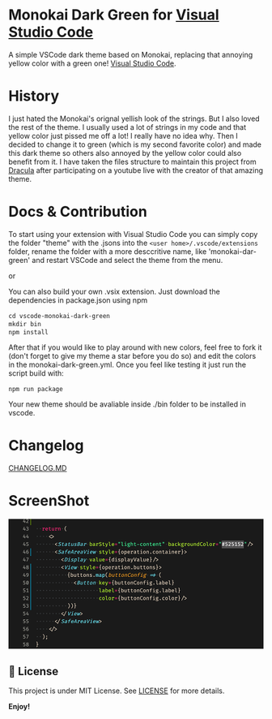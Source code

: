# Monokai Dark Green for [Visual Studio Code](http://code.visualstudio.com)
A simple VSCode dark theme based on Monokai, replacing that annoying yellow color with a green one! [Visual Studio Code](http://code.visualstudio.com).

# History
I just hated the Monokai's orignal yellish look of the strings. But I also loved the rest of the theme. I usually used a lot of strings in my code and that yellow color just pissed me off a lot! I really have no idea why.
Then I decided to change it to green (which is my second favorite color) and made this dark theme so others also annoyed by the yellow color could also benefit from it.
I have taken the files structure to maintain this project from [Dracula](https://github.com/dracula/visual-studio-code/) after participating on a youtube live with the creator of that amazing theme.

# Docs & Contribution
To start using your extension with Visual Studio Code you can simply copy the folder "theme" with the .jsons into the `<user home>/.vscode/extensions` folder, rename the folder with a more desccritive name, like 'monokai-dar-green' and restart VSCode and select the theme from the menu.

or

You can also build your own .vsix extension. Just download the dependencies in package.json using npm

```
cd vscode-monokai-dark-green
mkdir bin
npm install
```

After that if you would like to play around with new colors, feel free to fork it (don't forget to give my theme a star before you do so) and edit the colors in the monokai-dark-green.yml. Once you feel like testing it just run the script build with:

```
npm run package
```

Your new theme should be avaliable inside ./bin folder to be installed in vscode.


# Changelog
[CHANGELOG.MD](CHANGELOG.md)

# ScreenShot
![screenshot 1](screenshots/screen.png)

## :memo: License

This project is under MIT License. See [LICENSE](./LICENSE.md) for more details.

**Enjoy!**
